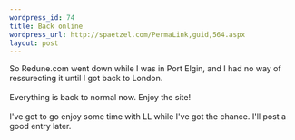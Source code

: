 ```yaml
--- 
wordpress_id: 74
title: Back online
wordpress_url: http://spaetzel.com/PermaLink,guid,564.aspx
layout: post
---
```

So Redune.com went down while I was in Port Elgin, and I had no way of ressurecting it until I got back to London. <br />
        <br />
        Everything is back to normal now. Enjoy the site!<br />
        <br />
        I've got to go enjoy some time with LL while I've got the chance. I'll post a good
        entry later.<img width="0" height="0" src="http://spaetzel.com/aggbug.ashx?id=564" />
